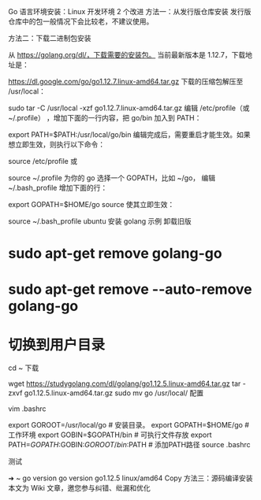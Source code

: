 Go 语言环境安装：Linux 开发环境 2 个改进
方法一：从发行版仓库安装
发行版仓库中的包一般情况下会比较老，不建议使用。

方法二：下载二进制包安装
  
从 https://golang.org/dl/，下载需要的安装包。
当前最新版本是 1.12.7，下载地址是：
  
https://dl.google.com/go/go1.12.7.linux-amd64.tar.gz
下载的压缩包解压至 /usr/local：

sudo tar -C /usr/local -xzf go1.12.7.linux-amd64.tar.gz
编辑 /etc/profile（或 ~/.profile） ，增加下面的一行内容，把 go/bin 加入到 PATH：

export PATH=$PATH:/usr/local/go/bin
编辑完成后，需要重启才能生效。如果想立即生效，则执行以下命令：

source /etc/profile
或

source ~/.profile
为你的 go 选择一个 GOPATH，比如 ~/go，
编辑 ~/.bash_profile 增加下面的行：

export GOPATH=$HOME/go
source 使其立即生效：

source ~/.bash_profile
ubuntu 安装 golang 示例
卸载旧版

# sudo apt-get remove golang-go
# sudo apt-get remove --auto-remove golang-go
# 切换到用户目录

cd ~
下载

wget https://studygolang.com/dl/golang/go1.12.5.linux-amd64.tar.gz
tar -zxvf go1.12.5.linux-amd64.tar.gz
sudo mv go /usr/local/
配置

vim .bashrc

export GOROOT=/usr/local/go              # 安装目录。
export GOPATH=$HOME/go     # 工作环境
export GOBIN=$GOPATH/bin           # 可执行文件存放
export PATH=$GOPATH:$GOBIN:$GOROOT/bin:$PATH       # 添加PATH路径
source .bashrc

测试

➜  ~ go version
go version go1.12.5 linux/amd64
Copy
方法三：源码编译安装
本文为 Wiki 文章，邀您参与纠错、纰漏和优化


  
  
